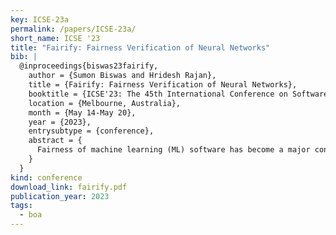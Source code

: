 ```yaml
---
key: ICSE-23a
permalink: /papers/ICSE-23a/
short_name: ICSE '23
title: "Fairify: Fairness Verification of Neural Networks"
bib: |
  @inproceedings{biswas23fairify,
    author = {Sumon Biswas and Hridesh Rajan},
    title = {Fairify: Fairness Verification of Neural Networks},
    booktitle = {ICSE'23: The 45th International Conference on Software Engineering},
    location = {Melbourne, Australia},
    month = {May 14-May 20},
    year = {2023},
    entrysubtype = {conference},
    abstract = {
      Fairness of machine learning (ML) software has become a major concern in the recent past. Although recent research on testing and improving fairness have demonstrated impact on real-world software, providing fairness guarantee in practice is still lacking. Certification of ML models is challenging because of the complex decision-making process of the models. In this paper, we proposed Fairify, an SMT-based approach to verify individual fairness property in neural network (NN) models. Individual fairness ensures that any two similar individuals get similar treatment irrespective of their protected attributes e.g., race, sex, age. Verifying this fairness property is hard because of the global checking and non-linear computation nodes in NN. We proposed sound approach to make individual fairness verification tractable for the developers. The key idea is that many neurons in the NN always remain inactive when a smaller part of the input domain is considered. So, Fairify leverages whitebox access to the models in production and then apply formal analysis based pruning. Our approach adopts input partitioning and then prunes the NN for each partition to provide fairness certification or counterexample. We leveraged interval arithmetic and activation heuristic of the neurons to perform the pruning as necessary. We evaluated Fairify on 25 real-world neural networks collected from four different sources, and demonstrated the effectiveness, scalability and performance over baseline and closely related work. Fairify is also configurable based on the domain and size of the NN. Our novel formulation of the problem can answer targeted verification queries with relaxations and counterexamples, which have practical implications.
    }
  }
kind: conference
download_link: fairify.pdf
publication_year: 2023
tags:
  - boa
---
```

